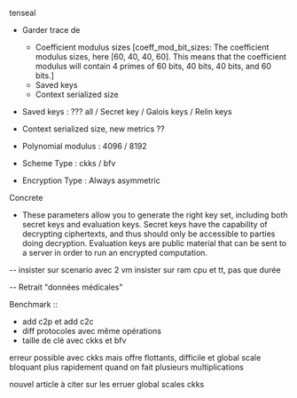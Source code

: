 tenseal 
- Garder trace de 
    - Coefficient modulus sizes [coeff_mod_bit_sizes: The coefficient modulus sizes, here [60, 40, 40, 60]. This means that the coefficient modulus will contain 4 primes of 60 bits, 40 bits, 40 bits, and 60 bits.]	
    - Saved keys
    - Context serialized size

- Saved keys : ??? all / Secret key / Galois keys / Relin keys

- Context serialized size, new metrics ??

- Polynomial modulus : 4096 / 8192
- Scheme Type : ckks / bfv
- Encryption Type : Always asymmetric

Concrete
- These parameters allow you to generate the right key set, including both secret keys and evaluation keys. Secret keys have the capability of decrypting ciphertexts, and thus should only be accessible to parties doing decryption. Evaluation keys are public material that can be sent to a server in order to run an encrypted computation.

--
insister sur scenario avec 2 vm
insister sur ram cpu et tt, pas que durée

--
Retrait "données médicales"

Benchmark :: 
- add c2p et add c2c
- diff protocoles avec même opérations 
- taille de clé avec ckks et bfv

erreur possible avec ckks mais offre flottants, difficile et global scale bloquant plus rapidement quand on fait plusieurs multiplications

nouvel article à citer sur les erruer global scales ckks
